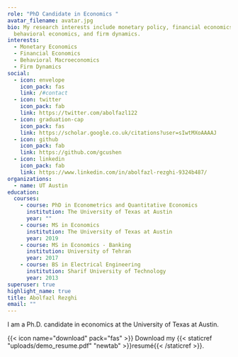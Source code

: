 ```yaml
---
role: "PhD Candidate in Economics "
avatar_filename: avatar.jpg
bio: My research interests include monetary policy, financial economics,
  behavioral economics, and firm dynamics.
interests:
  - Monetary Economics
  - Financial Economics
  - Behavioral Macroeconomics
  - Firm Dynamics
social:
  - icon: envelope
    icon_pack: fas
    link: /#contact
  - icon: twitter
    icon_pack: fab
    link: https://twitter.com/abolfazl122
  - icon: graduation-cap
    icon_pack: fas
    link: https://scholar.google.co.uk/citations?user=sIwtMXoAAAAJ
  - icon: github
    icon_pack: fab
    link: https://github.com/gcushen
  - icon: linkedin
    icon_pack: fab
    link: https://www.linkedin.com/in/abolfazl-rezghi-9324b487/
organizations:
  - name: UT Austin
education:
  courses:
    - course: PhD in Econometrics and Quantitative Economics
      institution: The University of Texas at Austin
      year: ""
    - course: MS in Economics
      institution: The University of Texas at Austin
      year: 2019
    - course: MS in Economics - Banking
      institution: University of Tehran
      year: 2017
    - course: BS in Electrical Engineering
      institution: Sharif University of Technology
      year: 2013
superuser: true
highlight_name: true
title: Abolfazl Rezghi
email: ""
---
```

I am a Ph.D. candidate in economics at the University of Texas at Austin.

{{< icon name="download" pack="fas" >}} Download my {{< staticref "uploads/demo_resume.pdf" "newtab" >}}resumé{{< /staticref >}}.